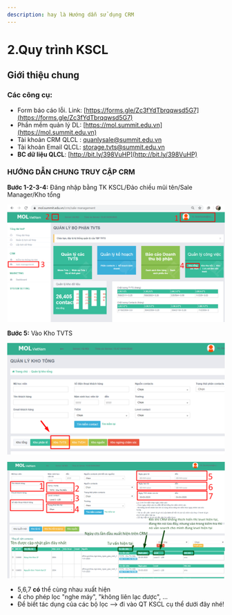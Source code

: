 ```yaml
---
description: hay là Hướng dẫn sử dụng CRM
---
```


# 2.Quy trình KSCL

## **Giới thiệu chung**

### **Các công cụ:**

* Form báo cáo lỗi. Link: [https://forms.gle/Zc3fYdTbrqqwsd5G7](https://forms.gle/Zc3fYdTbrqqwsd5G7)
* Phần mềm quản lý DL: [https://mol.summit.edu.vn](https://mol.summit.edu.vn)
* Tài khoản CRM QLCL : quanlysale@summit.edu.vn
* Tài khoản Email QLCL: storage.tvts@summit.edu.vn
* **BC dữ liệu QLCL**: [http://bit.ly/398VuHP](http://bit.ly/398VuHP)

### **HƯỚNG DẪN CHUNG TRUY CẬP CRM**

**Bước 1-2-3-4:** Đăng nhập bằng TK KSCL/Đảo chiều mũi tên/Sale Manager/Kho tổng

![B&#x1B0;&#x1EDB;c 1-2-3-4](../../.gitbook/assets/mol.png)

**Bước 5:** Vào Kho TVTS

![B&#x1B0;&#x1EDB;c 5](../../.gitbook/assets/mol2.png)

![Gi&#x1EA3;i th&#xED;ch th&#xEA;m v&#x1EC1; c&#xE1;ch hi&#x1EC3;n th&#x1ECB; v&#xE0; s&#x1EED; d&#x1EE5;ng &#x1EDF; d&#x1B0;&#x1EDB;i nh&#xE9;](../../.gitbook/assets/mol3.png)

* 5,6,7 **có** thể cùng nhau xuất hiện
* 4 cho phép lọc "nghe máy", "không liên lạc được", ...
* Để biết tác dụng của các bộ lọc --&gt; đi vào QT KSCL cụ thể dưới đây nhé!



